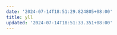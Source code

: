 ```yaml
---
date: '2024-07-14T18:51:29.824805+08:00'
title: yll
updated: '2024-07-14T18:51:33.351+08:00'
---
```

<div id="qexo-friends"></div>
<link rel="stylesheet" href="https://fxdl.20010501.xyz/https://unpkg.com/qexo-friends/friends.css"/>
<script src="https://fxdl.20010501.xyz/https://cdn.jsdelivr.net/npm/qexo-static@1.6.0/hexo/friends.js"></script>
<script>loadQexoFriends("qexo-friends", "https://hexoadmin.20010501.xyz")</script>

<link rel="stylesheet" href="https://unpkg.com/qexo-friends/friends.css"/>

<link rel="stylesheet" href="https://unpkg.com/qexo-friends/friends.css"/>

<link rel="stylesheet" href="https://unpkg.com/qexo-friends/friends.css"/>

<link rel="stylesheet" href="https://fxdl.20010501.xyz/https://cdn.jsdelivr.net/npm/qexo-static@1.0.7/hexo/friends/friends.css"/>
<script src="https://fxdl.20010501.xyz/https://cdn.jsdelivr.net/gh/Fgaoxing/blog-cdn@main/source/js/Qexo-friends/Yun.js"></script>
<script>loadQexoFriends("links", "https://hexoadmin.20010501.xyz", "主题色")</script>
